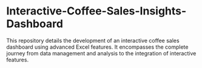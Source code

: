 # Interactive-Coffee-Sales-Insights-Dashboard
This repository details the development of an interactive coffee sales dashboard using advanced Excel features. It encompasses the complete journey from data management and analysis to the integration of interactive features.
